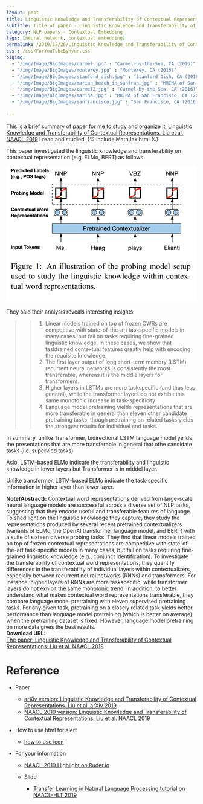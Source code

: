```yaml
---
layout: post
title: Linguistic Knowledge and Transferability of Contextual Representations
subtitle: Title of paper - Linguistic Knowledge and Transferability of Contextual Representations
category: NLP papers - Contextual Embedding
tags: [neural network, contextual embedding]
permalink: /2019/12/26/Linguistic_Knowledge_and_Transferability_of_Contextual_Representations/
css : /css/ForYouTubeByHyun.css
bigimg: 
  - "/img/Image/BigImages/carmel.jpg" : "Carmel-by-the-Sea, CA (2016)"
  - "/img/Image/BigImages/monterey.jpg" : "Monterey, CA (2016)"
  - "/img/Image/BigImages/stanford_dish.jpg" : "Stanford Dish, CA (2016)"
  - "/img/Image/BigImages/marian_beach_in_sanfran.jpg" : "MRINA of San Francisco, CA (2016)"
  - "/img/Image/BigImages/carmel2.jpg" : "Carmel-by-the-Sea, CA (2016)"
  - "/img/Image/BigImages/marina.jpg" : "MRINA of San Francisco, CA (2016)"
  - "/img/Image/BigImages/sanfrancisco.jpg" : "San Francisco, CA (2016)"
  
---
```


This is a brief summary of paper for me to study and organize it, [Linguistic Knowledge and Transferability of Contextual Representations. Liu et al. NAACL 2019](https://www.aclweb.org/anthology/N19-1112/) I read and studied. 
{% include MathJax.html %}

This paper investigated the linguistic knowledge and transferability on contextual representation (e.g. ELMo, BERT) as follows:

![Liu et al. NAACL 2019](/img/Image/NaturalLanguageProcessing/NLPLabs/Paper_Investigation/Contextual_Embedding/2019-12-26-Linguistic_Knowledge_and_Transferability_of_Contextual_Representations/Linguistic_Knowledge_N_transferability_0.PNG)

They said their analysis reveals interesting insights: 

>>1. Linear models trained on top of frozen CWRs are competitive with state-of-the-art taskspecific models in many cases, but fail on tasks requiring fine-grained linguistic knowledge. In these cases, we show that tasktrained contextual features greatly help with encoding the requisite knowledge.    
>>2. The first layer output of long short-term memory (LSTM) recurrent neural networks is consistently the most transferable, whereas it is the middle layers for transformers.   
>>3. Higher layers in LSTMs are more taskspecific (and thus less general), while the transformer layers do not exhibit this same monotonic increase in task-specificity   
>>4. Language model pretraining yields representations that are more transferable in general than eleven other candidate pretraining tasks, though pretraining on related tasks yields the strongest results for individual end tasks.  

In summary, unlike Transformer, bidirectional LSTM language model yeilds the presentations that are more transferable in general that othe candidate tasks (i.e. supervied tasks)

Aslo, LSTM-based ELMo indicate the transferability and linguistic knowledge in lower layers but Transformer is in middel layer. 

Unlike transformer, LSTM-based ELMo indicate the task-specific information in higher layer than lower layer.

<div class="alert alert-info" role="alert"><i class="fa fa-info-circle"></i> <b>Note(Abstract): </b>
Contextual word representations derived from large-scale neural language models are successful across a diverse set of NLP tasks, suggesting that they encode useful and transferable features of language. To shed light on the linguistic knowledge they capture, they study the representations produced by several recent pretrained contextualizers (variants of ELMo, the OpenAI transformer language model, and BERT) with a suite of sixteen diverse probing tasks. They find that linear models trained on top of frozen contextual representations are competitive with state-of-the-art task-specific models in many cases, but fail on tasks requiring fine-grained linguistic knowledge (e.g., conjunct identification). To investigate the transferability of contextual word representations, they quantify differences in the transferability of individual layers within contextualizers, especially between recurrent neural networks (RNNs) and transformers. For instance, higher layers of RNNs are more taskspecific, while transformer layers do not exhibit the same monotonic trend. In addition, to better understand what makes contextual word representations transferable, they compare language model pretraining with eleven supervised pretraining tasks. For any given task, pretraining on a closely related task yields better performance than language model pretraining (which is better on average) when the pretraining dataset is fixed. However, language model pretraining on more data gives the best results.
</div>
    
<div class="alert alert-success" role="alert"><i class="fa fa-paperclip fa-lg"></i> <b>Download URL: </b><br>
  <a href="https://www.aclweb.org/anthology/N19-1112/">The paper: Linguistic Knowledge and Transferability of Contextual Representations. Liu et al. NAACL 2019</a>
</div>

# Reference 

- Paper 
  - [arXiv version: Linguistic Knowledge and Transferability of Contextual Representations. Liu et al. arXiv 2019](https://arxiv.org/abs/1903.08855)
  - [NAACL 2019 version: Linguistic Knowledge and Transferability of Contextual Representations. Liu et al. NAACL 2019](https://www.aclweb.org/anthology/N19-1112/)
  
- How to use html for alert
  - [how to use icon](http://idratherbewriting.com/documentation-theme-jekyll/mydoc_icons.html)
    
- For your information
  - [NAACL 2019 Highlight on Ruder.io](http://ruder.io/naacl2019/)
  
  - Slide 
    - [Transfer Learning in Natural Language Processing tutorial on NAACL-HLT 2019](https://docs.google.com/presentation/d/1fIhGikFPnb7G5kr58OvYC3GN4io7MznnM0aAgadvJfc/edit#slide=id.g5888218f39_177_4)
































